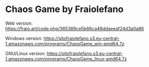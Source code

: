 # Chaos Game by Fraiolefano

Web version: https://fraio.art/code.php/365389ce5b66ca48ddaeeaf24d3a0a86

Windows version: https://sitofraiolefano.s3.eu-central-1.amazonaws.com/programs/ChaosGame_win-amd64.7z

GNU/Linux version: https://sitofraiolefano.s3.eu-central-1.amazonaws.com/programs/ChaosGame_linux-amd64.7z
